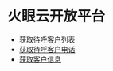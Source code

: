 # 火眼云开放平台

* [获取待呼客户列表](https://github.com/huoyanyun/huoyanyun-openapi/wiki/%E8%8E%B7%E5%8F%96%E5%BE%85%E5%91%BC%E5%AE%A2%E6%88%B7%E5%88%97%E8%A1%A8)
* [获取待呼客户电话](https://github.com/huoyanyun/huoyanyun-openapi/wiki/%E8%8E%B7%E5%8F%96%E5%BE%85%E5%91%BC%E5%AE%A2%E6%88%B7%E7%94%B5%E8%AF%9D)
* [获取客户信息](https://github.com/huoyanyun/huoyanyun-openapi/wiki/%E8%8E%B7%E5%8F%96%E5%AE%A2%E6%88%B7%E4%BF%A1%E6%81%AF)
